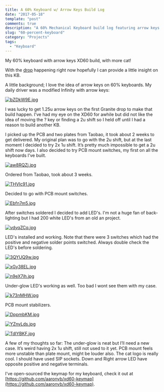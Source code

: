 ```yaml
---
title: A 60% Keyboard w/ Arrow Keys Build Log
date: "2017-05-18"
template: "post"
comments: true
description: "A 60% Mechanical Keyboard build log featuring arrow keys."
slug: "60-percent-keyboard"
category: "Projects"
tags:
  - "Keyboard"
---
```


My 60% keyboard with arrow keys XD60 build, with more cat!

With the [drop](https://www.massdrop.com/buy/xd60-xd64-custom-mechanical-keyboard-kit?mode=guest_open) happening right now hopefully I can provide a little insight on this KB.

A little background; I love the idea of arrow keys on 60% keyboards. My daily driver was a modified Infinity with arrow keys:

[![bZDkW9E.jpg](../assets/60-percent-keyboard/bZDkW9E.jpg)](../assets/60-percent-keyboard/bZDkW9E.jpg)

I was lucky to get 1.25u arrow keys on the first Granite drop to make that build happen. I’ve had my eye on the XD60 for awhile but did not like the idea of moving the ? key or finding a 2u shift so I held off until I had a reason to build another KB.

I picked up the PCB and two plates from Taobao, it took about 2 weeks to get delivered. My original plan was to go with the 2u shift, but at the last moment I decided to try 2x 1u shift. It’s pretty much impossible to get a 2u shift now days. I also decided to try PCB mount switches, my first on all the keyboards I’ve built.

[![aw8RQZj.jpg](../assets/60-percent-keyboard/aw8RQZj.jpg)](../assets/60-percent-keyboard/aw8RQZj.jpg)

Ordered from Taobao, took about 3 weeks.

[![THVIc91.jpg](../assets/60-percent-keyboard/THVIc91.jpg)](../assets/60-percent-keyboard/THVIc91.jpg)

Decided to go with PCB mount switches.

[![Ebfn7m5.jpg](../assets/60-percent-keyboard/Ebfn7m5.jpg)](../assets/60-percent-keyboard/Ebfn7m5.jpg)

After switches soldered I decided to add LED's. I'm not a huge fan of back-lighting but I had 200 white LED's from an old an project.

[![vdyqZCq.jpg](../assets/60-percent-keyboard/vdyqZCq.jpg)](../assets/60-percent-keyboard/vdyqZCq.jpg)

LED's installed and working. Note that there were 3 switches which had the positive and negative solder points switched. Always double check the LED's before soldering.

[![3QYUQ9w.jpg](../assets/60-percent-keyboard/3QYUQ9w.jpg)](../assets/60-percent-keyboard/3QYUQ9w.jpg)

[![xGy38EL.jpg](../assets/60-percent-keyboard/xGy38EL.jpg)](../assets/60-percent-keyboard/xGy38EL.jpg)

[![n9eX7ih.jpg](../assets/60-percent-keyboard/n9eX7ih.jpg)](../assets/60-percent-keyboard/n9eX7ih.jpg)

Under-glow LED's working as well. Too bad I wont see them with my case.

[![k73nMHW.jpg](../assets/60-percent-keyboard/k73nMHW.jpg)](../assets/60-percent-keyboard/k73nMHW.jpg)

PCB mount stabilizers.

[![DppmbKM.jpg](../assets/60-percent-keyboard/DppmbKM.jpg)](../assets/60-percent-keyboard/DppmbKM.jpg)

[![YZnvLds.jpg](../assets/60-percent-keyboard/YZnvLds.jpg)](../assets/60-percent-keyboard/YZnvLds.jpg)

[![TdlYBKF.jpg](../assets/60-percent-keyboard/TdlYBKF.jpg)](../assets/60-percent-keyboard/TdlYBKF.jpg)

A few of my thoughts so far: The under-glow is neat but I’ll need a new case. It’s weird having 2x 1u shift, still not used to it yet. PCB mount feels more unstable than plate mount, might be louder also. The cat logo is really cool. I should have used SIP sockets. Down and Right arrow LED have opposite positive and negative terminals.

I've open-sourced the keymap for my keyboard, check it out at [https://github.com/aaronvb/xd60-keymap](https://github.com/aaronvb/xd60-keymap).